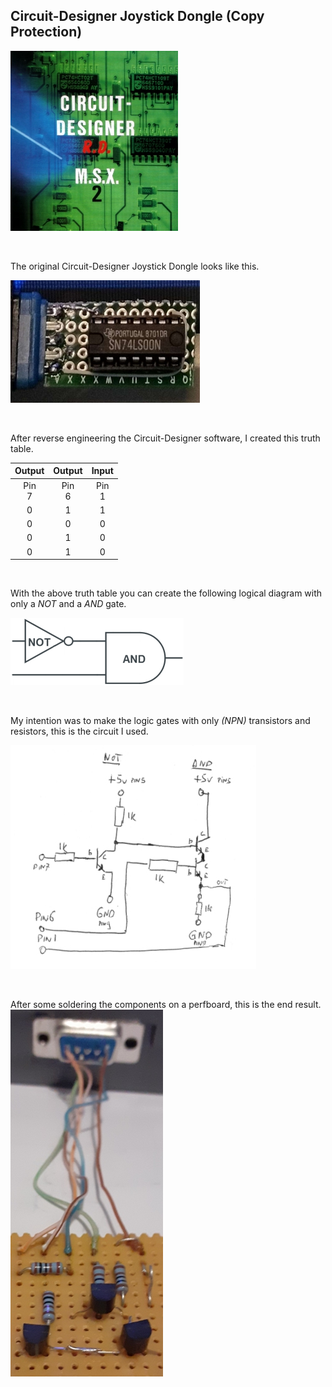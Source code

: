 ## Circuit-Designer Joystick Dongle (Copy Protection)


![Circuit-Designer.](https://raw.githubusercontent.com/LarsThe18Th/Small-Projects/refs/heads/master/MSX/Hardware/Circuit-Designer_JoyDongle/CD_front.jpg)

<br>

The original Circuit-Designer Joystick Dongle looks like this.  
 
![The original dongle looks like this.](https://raw.githubusercontent.com/LarsThe18Th/Small-Projects/refs/heads/master/MSX/Hardware/Circuit-Designer_JoyDongle/Original_Dongle.jpg)

<br>

After reverse engineering the Circuit-Designer software, I created this truth table.

| Output | Output | Input |  
| :------------: | :------------: | :------------:|
| Pin<br> 7 | Pin<br> 6 | Pin<br> 1 | 
| 0 | 1 | 1 | 
| 0 | 0 | 0 | 
| 0 | 1 | 0 | 
| 0 | 1 | 0 |  

<br>

With the above truth table you can create the following logical diagram
with only a *NOT* and a *AND* gate.  


  
![You can create this with a NOT and an AND gate.](https://raw.githubusercontent.com/LarsThe18Th/Small-Projects/refs/heads/master/MSX/Hardware/Circuit-Designer_JoyDongle/notand.png)

<br>

My intention was to make the logic gates with only *(NPN)* transistors and resistors, this is the circuit I used.  

![Schematic.](https://raw.githubusercontent.com/LarsThe18Th/Small-Projects/refs/heads/master/MSX/Hardware/Circuit-Designer_JoyDongle/Schematic.jpg)  

<br>

After some soldering the components on a perfboard, this is the end result.
![Result.](https://raw.githubusercontent.com/LarsThe18Th/Small-Projects/refs/heads/master/MSX/Hardware/Circuit-Designer_JoyDongle/Circuit.jpg)  
